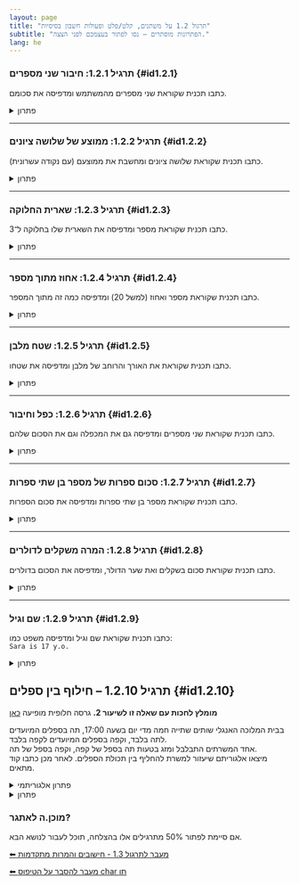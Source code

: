 ```yaml
---
layout: page 
title: "תרגול 1.2 על משתנים, קלט/פלט ופעולות חשבון בסיסיות" 
subtitle: "הפתרונות מוסתרים – נסו לפתור בעצמכם לפני הצצה."
lang: he
---
```

<!-- https://chatgpt.com/c/68009c2e-f948-800e-bec6-8222041d0f33 -->


### תרגיל 1.2.1: חיבור שני מספרים {#id1.2.1}

כתבו תכנית שקוראת שני מספרים מהמשתמש ומדפיסה את סכומם.

<details><summary>פתרון</summary>

{% highlight csharp linenos %}
Console.Write("Enter first number: ");
int a = int.Parse(Console.ReadLine());

Console.Write("Enter second number: ");
int b = int.Parse(Console.ReadLine());

int sum = a + b;

Console.WriteLine("Sum is: " + sum);
{% endhighlight %}

</details>

---

### תרגיל 1.2.2: ממוצע של שלושה ציונים {#id1.2.2}

כתבו תכנית שקוראת שלושה ציונים ומחשבת את ממוצעם (עם נקודה עשרונית).

<details><summary>פתרון</summary>

{% highlight csharp linenos %}
Console.Write("Enter grade 1: ");
double g1 = double.Parse(Console.ReadLine());

Console.Write("Enter grade 2: ");
double g2 = double.Parse(Console.ReadLine());

Console.Write("Enter grade 3: ");
double g3 = double.Parse(Console.ReadLine());

double average = (g1 + g2 + g3) / 3;

Console.WriteLine("Average: " + average); 
{% endhighlight %}

</details>

---

### תרגיל 1.2.3: שארית החלוקה {#id1.2.3}

כתבו תכנית שקוראת מספר ומדפיסה את השארית שלו בחלוקה ל־3.

<details><summary>פתרון</summary>

{% highlight csharp linenos %}
Console.Write("Enter a number: ");
int num = int.Parse(Console.ReadLine());

int remainder = num % 3;

Console.WriteLine("Remainder when divided by 3: " + remainder);
{% endhighlight %}

</details>

---

### תרגיל 1.2.4: אחוז מתוך מספר {#id1.2.4}

כתבו תכנית שקוראת מספר ואחוז (למשל 20) ומדפיסה כמה זה מתוך המספר.

<details><summary>פתרון</summary>

{% highlight csharp linenos %}
Console.Write("Enter number: ");
double num = double.Parse(Console.ReadLine());

Console.Write("Enter percentage: ");
double percent = double.Parse(Console.ReadLine());

double result = num * percent / 100;

Console.WriteLine("Result: " + result);
{% endhighlight %}

</details>

---

### תרגיל 1.2.5: שטח מלבן {#id1.2.5}

כתבו תכנית שקוראת את האורך והרוחב של מלבן ומדפיסה את שטחו.

<details><summary>פתרון</summary>

{% highlight csharp linenos %}
Console.Write("Enter length: ");
double length = double.Parse(Console.ReadLine());

Console.Write("Enter width: ");
double width = double.Parse(Console.ReadLine());

double area = length * width;

Console.WriteLine("Area of rectangle: " + area);
{% endhighlight %}

</details>

---



### תרגיל 1.2.6: כפל וחיבור {#id1.2.6}

כתבו תכנית שקוראת שני מספרים ומדפיסה גם את המכפלה וגם את הסכום שלהם.

<details><summary>פתרון</summary>

{% highlight csharp linenos %}
Console.Write("Enter number 1: ");
int x = int.Parse(Console.ReadLine());

Console.Write("Enter number 2: ");
int y = int.Parse(Console.ReadLine());

Console.WriteLine("Sum: " + (x + y));
Console.WriteLine("Product: " + (x * y));
{% endhighlight %}

</details>

---

### תרגיל 1.2.7: סכום ספרות של מספר בן שתי ספרות {#id1.2.7}

כתבו תכנית שקוראת מספר בן שתי ספרות ומדפיסה את סכום הספרות.

<details><summary>פתרון</summary>

{% highlight csharp linenos %}
Console.Write("Enter two-digit number: ");
int num = int.Parse(Console.ReadLine());

int tens = num / 10;
int ones = num % 10;

int sum = tens + ones;

Console.WriteLine("Sum of digits: " + sum);
{% endhighlight %}

</details>

---

### תרגיל 1.2.8: המרה משקלים לדולרים {#id1.2.8}

כתבו תכנית שקוראת סכום בשקלים ואת שער הדולר, ומדפיסה את הסכום בדולרים.

<details><summary>פתרון</summary>

{% highlight csharp linenos %}
Console.Write("Enter amount in shekels: ");
double ils = double.Parse(Console.ReadLine());

Console.Write("Enter exchange rate: ");
double rate = double.Parse(Console.ReadLine());

double usd = ils / rate;

Console.WriteLine("Amount in dollars: " + usd);
{% endhighlight %}

</details>

---

### תרגיל 1.2.9: שם וגיל {#id1.2.9}

כתבו תכנית שקוראת שם וגיל ומדפיסה משפט כמו:  
`Sara is 17 y.o.`

<details markdown="1"><summary>פתרון</summary>


{% highlight csharp linenos %}
Console.Write("Enter your name: ");
string name = Console.ReadLine();

Console.Write("Enter your age: ");
int age = int.Parse(Console.ReadLine());

Console.WriteLine(name + " is " + age + " y.o.");
{% endhighlight %}

</details>

## תרגיל 1.2.10 – חילוף בין ספלים {#id1.2.10}

<a id="swapValuesMeaningful"></a>

**מומלץ לחכות עם שאלה זו לשיעור 2.** גרסה חלופית מופיעה [כאן](/cs/Chapter1b#swapValues)

בבית המלוכה האנגלי שותים שתייה חמה מדי יום בשעה 17:00, תה בספלים המיועדים לתה בלבד, וקפה בספלים המיועדים לקפה בלבד.  
אחד המשרתים התבלבל ומזג בטעות תה בספל של קפה, וקפה בספל של תה.  
מיצאו אלגוריתם שיעזור למשרת להחליף בין תכולת הספלים. לאחר מכן כתבו קוד מתאים.



<details markdown="1">
<summary>פתרון אלגוריתמי</summary>

**פתרון מילולי:**

1. קח כוס ריקה.  
2. העבר את התה הנמצא בספל הקפה אל הכוס הריקה.  
3. העבר את הקפה הנמצא בספל התה אל ספל הקפה.  
4. העבר את התה הנמצא בכוס אל ספל התה.  
</details>

<details markdown="1">
<summary>פתרון</summary>
{% highlight csharp linenos %}string cupTea = "coffee";
string cupCoffee = "tea";
string emptyCup;

// שלב 1: כוס ריקה
emptyCup = cupCoffee;

// שלב 2: מזוג את הקפה מהתה לספל הקפה
cupCoffee = cupTea;

// שלב 3: מזוג את התה מהכוס הריקה לספל התה
cupTea = emptyCup;

Console.WriteLine("Cup of tea contains: " + cupTea);
Console.WriteLine("Cup of coffee contains: " + cupCoffee);
{% endhighlight %}

</details>


### מוכן.ה לאתגר?

אם סיימת לפתור 50% מתרגילים אלו בהצלחה, תוכל לעבור לנושא הבא.

[⬅ מעבר לתרגול 1.3 - חישובים והמרות מתקדמות](/cs/Chapter1Ex1.3)

[⬅ מעבר להסבר על הטיפוס char תו](/cs/Chapter1Char)



